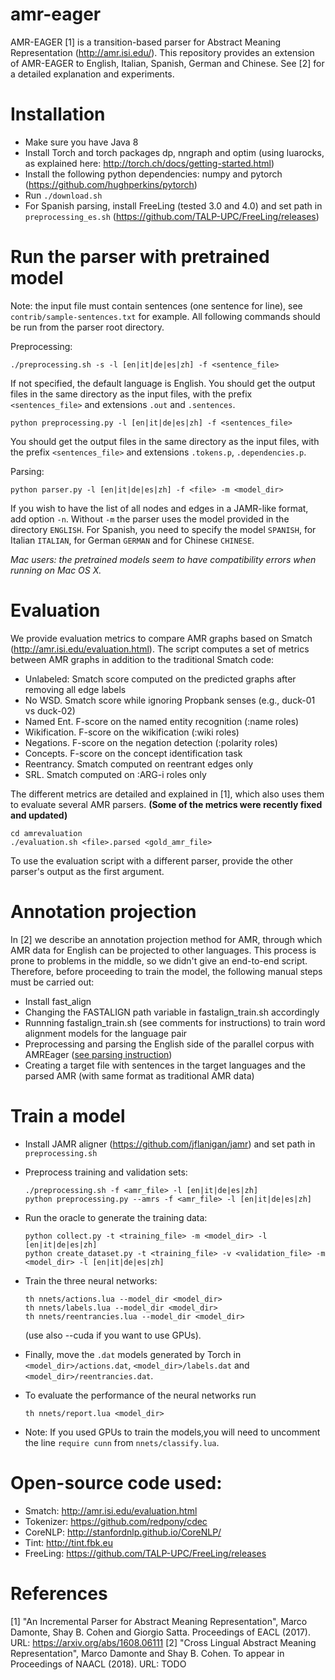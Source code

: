# amr-eager

AMR-EAGER [1] is a transition-based parser for Abstract Meaning Representation (http://amr.isi.edu/). This repository provides an extension of AMR-EAGER to English, Italian, Spanish, German and Chinese. See [2] for a detailed explanation and experiments.

# Installation

- Make sure you have Java 8
- Install Torch and torch packages dp, nngraph and optim (using luarocks, as explained here: http://torch.ch/docs/getting-started.html)
- Install the following python dependencies: numpy and pytorch (https://github.com/hughperkins/pytorch)
- Run ```./download.sh```
- For Spanish parsing, install FreeLing (tested 3.0 and 4.0) and set path in ```preprocessing_es.sh```  (https://github.com/TALP-UPC/FreeLing/releases)

<a name="Parse"></a>
# Run the parser with pretrained model


Note: the input file must contain sentences (one sentence for line), see ```contrib/sample-sentences.txt``` for example. All following commands should be run from the parser root directory.

Preprocessing:
```
./preprocessing.sh -s -l [en|it|de|es|zh] -f <sentence_file>
```

If not specified, the default language is English. You should get the output files in the same directory as the input files, with the prefix ```<sentences_file>``` and extensions ```.out``` and ```.sentences```.

```
python preprocessing.py -l [en|it|de|es|zh] -f <sentences_file>
```

You should get the output files in the same directory as the input files, with the prefix ```<sentences_file>``` and extensions ```.tokens.p```, ```.dependencies.p```.

Parsing:
```
python parser.py -l [en|it|de|es|zh] -f <file> -m <model_dir>
``` 
If you wish to have the list of all nodes and edges in a JAMR-like format, add option ```-n```. Without ```-m``` the parser uses the model provided in the directory ```ENGLISH```. For Spanish, you need to specify the model ```SPANISH```, for Italian ```ITALIAN```, for German ```GERMAN``` and for Chinese ```CHINESE```.

*Mac users: the pretrained models seem to have compatibility errors when running on Mac OS X.*

# Evaluation

We provide evaluation metrics to compare AMR graphs based on Smatch (http://amr.isi.edu/evaluation.html).
The script computes a set of metrics between AMR graphs in addition to the traditional Smatch code:

* Unlabeled: Smatch score computed on the predicted graphs after removing all edge labels
* No WSD. Smatch score while ignoring Propbank senses (e.g., duck-01 vs duck-02)
* Named Ent. F-score on the named entity recognition (:name roles)
* Wikification. F-score on the wikification (:wiki roles)
* Negations. F-score on the negation detection (:polarity roles)
* Concepts. F-score on the concept identification task
* Reentrancy. Smatch computed on reentrant edges only
* SRL. Smatch computed on :ARG-i roles only

The different metrics are detailed and explained in [1], which also uses them to evaluate several AMR parsers.
**(Some of the metrics were recently fixed and updated)**

```
cd amrevaluation
./evaluation.sh <file>.parsed <gold_amr_file>
```

To use the evaluation script with a different parser, provide the other parser's output as the first argument. 

# Annotation projection

In [2] we describe an annotation projection method for AMR, through which AMR data for English can be projected to other languages. This process is prone to problems in the middle, so we didn't give an end-to-end script. Therefore, before proceeding to train the model, the following manual steps must be carried out:

- Install fast_align
- Changing the FASTALIGN path variable in fastalign_train.sh accordingly
- Runnning fastalign_train.sh (see comments for instructions) to train word alignment models for the language pair
- Preprocessing and parsing the English side of the parallel corpus with AMREager ([see parsing instruction](#Parse))
- Creating a target file with sentences in the target languages and the parsed AMR (with same format as traditional AMR data)

# Train a model

- Install JAMR aligner (https://github.com/jflanigan/jamr) and set path in ```preprocessing.sh```
- Preprocess training and validation sets:
  ```
  ./preprocessing.sh -f <amr_file> -l [en|it|de|es|zh]
  python preprocessing.py --amrs -f <amr_file> -l [en|it|de|es|zh]
  ```
  
- Run the oracle to generate the training data:
  ```
  python collect.py -t <training_file> -m <model_dir> -l [en|it|de|es|zh]
  python create_dataset.py -t <training_file> -v <validation_file> -m <model_dir> -l [en|it|de|es|zh]
  ```
  
- Train the three neural networks: 
  ```
  th nnets/actions.lua --model_dir <model_dir>
  th nnets/labels.lua --model_dir <model_dir>
  th nnets/reentrancies.lua --model_dir <model_dir>
  ```
  
  (use also --cuda if you want to use GPUs). 
 
- Finally, move the ```.dat``` models generated by Torch in ```<model_dir>/actions.dat```, ```<model_dir>/labels.dat``` and ```<model_dir>/reentrancies.dat```.
  
- To evaluate the performance of the neural networks run 
  ```
  th nnets/report.lua <model_dir>
  ```
- Note: If you used GPUs to train the models,you will need to uncomment the line ```require cunn``` from ```nnets/classify.lua```.

# Open-source code used:

- Smatch: http://amr.isi.edu/evaluation.html
- Tokenizer: https://github.com/redpony/cdec
- CoreNLP: http://stanfordnlp.github.io/CoreNLP/
- Tint: http://tint.fbk.eu
- FreeLing: https://github.com/TALP-UPC/FreeLing/releases

# References

[1] "An Incremental Parser for Abstract Meaning Representation", Marco Damonte, Shay B. Cohen and Giorgio Satta. Proceedings of EACL (2017). URL: https://arxiv.org/abs/1608.06111
[2] "Cross Lingual Abstract Meaning Representation", Marco Damonte and Shay B. Cohen. To appear in Proceedings of NAACL (2018). URL: TODO
